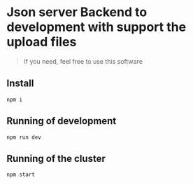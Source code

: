 # Json server Backend to development with support the upload files

>  If you need, feel free to use this software

## Install

```terminal
npm i
```

## Running of development

```terminal
npm run dev
```

## Running of the cluster

```terminal
npm start
```
